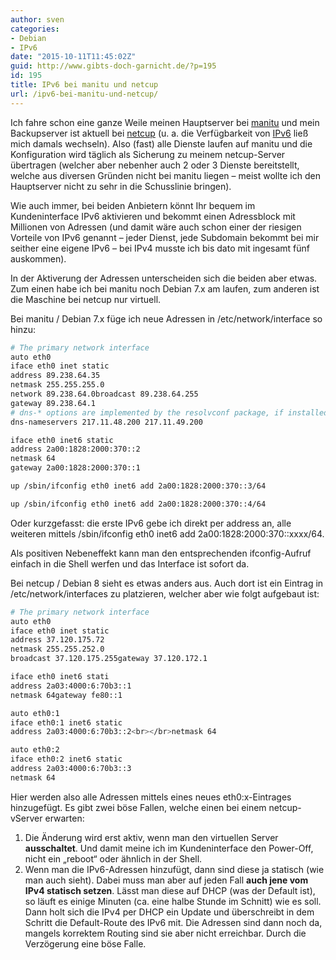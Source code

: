 ```yaml
---
author: sven
categories:
- Debian
- IPv6
date: "2015-10-11T11:45:02Z"
guid: http://www.gibts-doch-garnicht.de/?p=195
id: 195
title: IPv6 bei manitu und netcup
url: /ipv6-bei-manitu-und-netcup/
---
```


Ich fahre schon eine ganze Weile meinen Hauptserver bei [manitu](https://www.manitu.de/) und mein Backupserver ist aktuell bei [netcup](https://www.netcup.de/) (u. a. die Verfügbarkeit von [IPv6](https://de.wikipedia.org/wiki/IPv6) ließ mich damals wechseln). Also (fast) alle Dienste laufen auf manitu und die Konfiguration wird täglich als Sicherung zu meinem netcup-Server übertragen (welcher aber nebenher auch 2 oder 3 Dienste bereitstellt, welche aus diversen Gründen nicht bei manitu liegen – meist wollte ich den Hauptserver nicht zu sehr in die Schusslinie bringen).

Wie auch immer, bei beiden Anbietern könnt Ihr bequem im Kundeninterface IPv6 aktivieren und bekommt einen Adressblock mit Millionen von Adressen (und damit wäre auch schon einer der riesigen Vorteile von IPv6 genannt – jeder Dienst, jede Subdomain bekommt bei mir seither eine eigene IPv6 – bei IPv4 musste ich bis dato mit ingesamt fünf auskommen).

In der Aktiverung der Adressen unterscheiden sich die beiden aber etwas. Zum einen habe ich bei manitu noch Debian 7.x am laufen, zum anderen ist die Maschine bei netcup nur virtuell.

Bei manitu / Debian 7.x füge ich neue Adressen in /etc/network/interface so hinzu:  
```bash
# The primary network interface
auto eth0
iface eth0 inet static
address 89.238.64.35
netmask 255.255.255.0
network 89.238.64.0broadcast 89.238.64.255
gateway 89.238.64.1
# dns-* options are implemented by the resolvconf package, if installed
dns-nameservers 217.11.48.200 217.11.49.200
```

```bash
iface eth0 inet6 static
address 2a00:1828:2000:370::2
netmask 64
gateway 2a00:1828:2000:370::1
```

```bash
up /sbin/ifconfig eth0 inet6 add 2a00:1828:2000:370::3/64
```

```bash
up /sbin/ifconfig eth0 inet6 add 2a00:1828:2000:370::4/64
```

Oder kurzgefasst: die erste IPv6 gebe ich direkt per address an, alle weiteren mittels /sbin/ifconfig eth0 inet6 add 2a00:1828:2000:370::xxxx/64.

Als positiven Nebeneffekt kann man den entsprechenden ifconfig-Aufruf einfach in die Shell werfen und das Interface ist sofort da.

Bei netcup / Debian 8 sieht es etwas anders aus. Auch dort ist ein Eintrag in /etc/network/interfaces zu platzieren, welcher aber wie folgt aufgebaut ist:

```bash
# The primary network interface
auto eth0
iface eth0 inet static
address 37.120.175.72
netmask 255.255.252.0
broadcast 37.120.175.255gateway 37.120.172.1
```

```bash
iface eth0 inet6 stati
address 2a03:4000:6:70b3::1
netmask 64gateway fe80::1
```

```bash
auto eth0:1
iface eth0:1 inet6 static
address 2a03:4000:6:70b3::2<br></br>netmask 64
```

```bash
auto eth0:2
iface eth0:2 inet6 static
address 2a03:4000:6:70b3::3
netmask 64
```

Hier werden also alle Adressen mittels eines neues eth0:x-Eintrages hinzugefügt. Es gibt zwei böse Fallen, welche einen bei einem netcup-vServer erwarten:

1. Die Änderung wird erst aktiv, wenn man den virtuellen Server **ausschaltet**. Und damit meine ich im Kundeninterface den Power-Off, nicht ein „reboot“ oder ähnlich in der Shell.
2. Wenn man die IPv6-Adressen hinzufügt, dann sind diese ja statisch (wie man auch sieht). Dabei muss man aber auf jeden Fall **auch jene vom IPv4 statisch setzen**. Lässt man diese auf DHCP (was der Default ist), so läuft es einige Minuten (ca. eine halbe Stunde im Schnitt) wie es soll. Dann holt sich die IPv4 per DHCP ein Update und überschreibt in dem Schritt die Default-Route des IPv6 mit. Die Adressen sind dann noch da, mangels korrektem Routing sind sie aber nicht erreichbar. Durch die Verzögerung eine böse Falle.